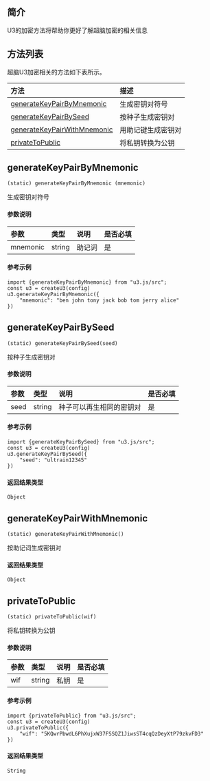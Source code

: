 ## 简介
U3的加密方法将帮助你更好了解超脑加密的相关信息


## 方法列表
超脑U3加密相关的方法如下表所示。

| 方法                                                                                        | 描述                                                 |
| :------------------------------------------------------------------------------------------| :----------------------------------------------------|
| [generateKeyPairByMnemonic](docs-cn/u3/03-ecc#generateKeyPairByMnemonic) |生成密钥对符号                              |
| [generateKeyPairBySeed](docs-cn/u3/03-ecc#generateKeyPairBySeed) |按种子生成密钥对                              |
| [generateKeyPairWithMnemonic](docs-cn/u3/03-ecc#generateKeyPairWithMnemonic) |用助记键生成密钥对                              |
| [privateToPublic](docs-cn/u3/03-ecc#privateToPublic) |将私钥转换为公钥                              |


## generateKeyPairByMnemonic 
```
(static) generateKeyPairByMnemonic (mnemonic)
```
生成密钥对符号

#### 参数说明
|参数               |类型    |说明                            |是否必填|
| :----------------| :------| :-----------------------------|:-----|
|mnemonic              |string  |助记词                     |是     |

#### 参考示例
```nodejs
import {generateKeyPairByMnemonic} from "u3.js/src";
const u3 = createU3(config)
u3.generateKeyPairByMnemonic({
    "mnemonic": "ben john tony jack bob tom jerry alice"
})
```

## generateKeyPairBySeed 
```
(static) generateKeyPairBySeed(seed)
```
按种子生成密钥对

#### 参数说明
|参数               |类型    |说明                            |是否必填|
| :----------------| :------| :-----------------------------|:-----|
|seed              |string  |种子可以再生相同的密钥对 |是     |

#### 参考示例
```nodejs
import {generateKeyPairBySeed} from "u3.js/src";
const u3 = createU3(config)
u3.generateKeyPairBySeed({
    "seed": "ultrain12345"
})
```

#### 返回结果类型
`Object`

## generateKeyPairWithMnemonic 
```
(static) generateKeyPairWithMnemonic()
```
按助记词生成密钥对

#### 返回结果类型
`Object`


## privateToPublic 
```
(static) privateToPublic(wif)
```
将私钥转换为公钥

#### 参数说明
|参数               |类型    |说明                            |是否必填|
| :----------------| :------| :-----------------------------|:-----|
|wif              |string  |私钥 |是     |

#### 参考示例
```nodejs
import {privateToPublic} from "u3.js/src";
const u3 = createU3(config)
u3.privateToPublic({
    "wif": "5KQwrPbwdL6PhXujxW37FSSQZ1JiwsST4cqQzDeyXtP79zkvFD3"
})
```

#### 返回结果类型
`String`
